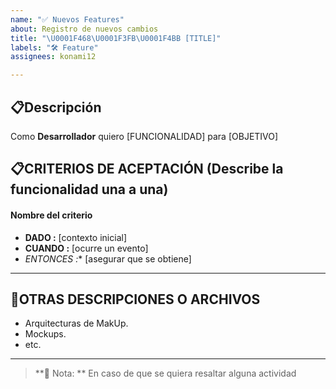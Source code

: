 ```yaml
---
name: "✅ Nuevos Features"
about: Registro de nuevos cambios
title: "\U0001F468\U0001F3FB‍\U0001F4BB [TITLE]"
labels: "🛠 Feature"
assignees: konami12

---
```


## 📋Descripción

Como  **Desarrollador** quiero [FUNCIONALIDAD] para [OBJETIVO]

## 📋CRITERIOS DE ACEPTACIÓN (Describe la funcionalidad una a una)

#### Nombre del criterio
- **DADO :** [contexto inicial] 
- **CUANDO :** [ocurre un evento] 
- *ENTONCES :** [asegurar que se obtiene]
---

## 📰OTRAS DESCRIPCIONES O ARCHIVOS

- Arquitecturas de MakUp.
- Mockups.
- etc.
---


> **🔖 Nota: ** En caso de que se quiera resaltar alguna actividad
